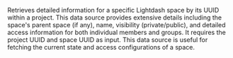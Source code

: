 Retrieves detailed information for a specific Lightdash space by its UUID within a project. This data source provides extensive details including the space's parent space (if any), name, visibility (private/public), and detailed access information for both individual members and groups. It requires the project UUID and space UUID as input. This data source is useful for fetching the current state and access configurations of a space.

